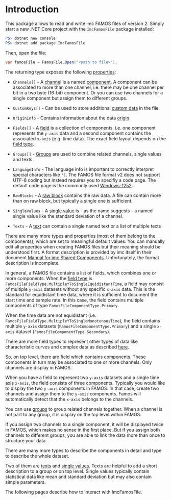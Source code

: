 # Introduction

This package allows to read and write imc FAMOS files of version 2. Simply start a new .NET Core project with the `ImcFamosFile` package installed:

```powershell
PS> dotnet new console
PS> dotnet add package ImcFamosFile
```

Then, open the file:

```cs
var famosFile = FamosFile.Open("<path to file>");
```

The returning type exposes the following [properties](xref:ImcFamosFile.FamosFileHeader):

- `Channels[]` - A [channel](xref:ImcFamosFile.FamosFileChannel) is a named [component](xref:ImcFamosFile.FamosFileComponent). A component can be associated to more than one channel, i.e. there may be one channel per bit in a two byte (16-bit) component. Or you can use two channels for a single component but assign them to different groups.

- `CustomKeys[]` - Can be used to store additional [custom data](xref:ImcFamosFile.FamosFileCustomKey) in the file.

- `OriginInfo` - Contains information about the data [origin](xref:ImcFamosFile.FamosFileOriginInfo).

- `Fields[]` - A [field](xref:ImcFamosFile.FamosFileField) is a collection of components, i.e. one component represents the `y-axis` data and a second component contains the associated `x-axis` (e.g. time data). The exact field layout depends on the [field type](xref:ImcFamosFile.FamosFileFieldType).

- `Groups[]` - [Groups](xref:ImcFamosFile.FamosFileGroup) are used to combine related channels, single values and texts.

- `LanguageInfo` - The language info is important to correctly interpret special characters like `°C`. The FAMOS file format v2 does not support UTF-8 coding but instead requires you to specifiy a code page. The default code page is the commonly used [Windows-1252](https://en.wikipedia.org/wiki/Windows-1252).

- `RawBlocks` - A [raw block](xref:ImcFamosFile.FamosFileRawBlock) contains the raw data. A file can contain more than on raw block, but typically a single one is sufficient.

- `SingleValues` - A [single value](xref:ImcFamosFile.FamosFileSingleValue) is - as the name suggests - a named single value like the standard deviation of a channel.

- `Texts` - A [text](xref:ImcFamosFile.FamosFileText) can contain a single named text or a list of multiple texts

There are many more types and properties (most of them belong to the components), which are set to meaningful default values. You can manually edit all properties when creating FAMOS files but their meaning should be understood first. A format description is provided by imc itself in their document [Manual for imc Shared Components](https://www.imc-tm.com/download-center/product-downloads/imc-shared-components/). Unfortunately, the format description is incomplete.

In general, a FAMOS file contains a list of fields, which combines one or more components. When the [field type](xref:ImcFamosFile.FamosFileFieldType) is `FamosFileFieldType.MultipleYToSingleEquidistantTime`, a field may consist of multiple `y-axis` datasets without any specific `x-axis` data. This is the standard for equidistant time data, where it is sufficient to document the start time and sample rate. In this case, the field contains multiple components of type `FamosFileComponentType.Primary`.

When the time data are not equidistant (i.e. `FamosFileFieldType.MultipleYToSingleMonotonousTime`), the field contains multiple `y-axis` datasets (`FamosFileComponentType.Primary`) and a single `x-axis` dataset (`FamosFileComponentType.Secondary`).

There are more field types to represent other types of data like characteristic curves and complex data as described [here](xref:ImcFamosFile.FamosFileFieldType).

So, on top level, there are field which contains components. These components in turn may be associated to one or more channels. Only channels are display in FAMOS.

When you have a field to represent two `y-axis` datasets and a single time axis `x-axis`, the field consists of three components. Typically you would like to display the two `y-axis` components in FAMOS. In that case, create two channels and assign them to the `y-axis` components. Famos will automatically detect that the `x-axis` belongs to the channels.

You can use [groups](xref:ImcFamosFile.FamosFileGroup) to group related channels together. When a channel is not part to any group, it is display on the top level within FAMOS.

If you assign two channels to a single component, it will be displayed twice in FAMOS, which makes no sense in the first place. But if you assign both channels to different groups, you are able to link the data more than once to structure your data.

There are many more types to describe the components in detail and type to describe the whole dataset.

Two of them are [texts](xref:ImcFamosFile.FamosFileText) and [single values](xref:ImcFamosFile.FamosFileSingleValue). Texts are helpful to add a short description to a group or on top level. Single values typically contain statistical data like mean and standard deviation but may also contain simple parameters.

The following pages describe how to interact with ImcFamosFile.